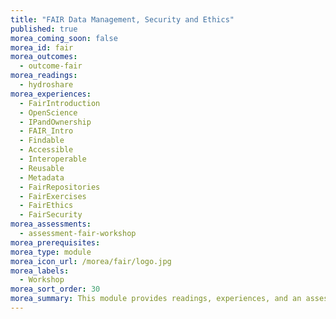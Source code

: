 ```yaml
---
title: "FAIR Data Management, Security and Ethics"
published: true
morea_coming_soon: false
morea_id: fair
morea_outcomes:
  - outcome-fair
morea_readings:
  - hydroshare
morea_experiences:
  - FairIntroduction
  - OpenScience
  - IPandOwnership
  - FAIR_Intro
  - Findable
  - Accessible
  - Interoperable
  - Reusable
  - Metadata
  - FairRepositories
  - FairExercises
  - FairEthics
  - FairSecurity
morea_assessments:
  - assessment-fair-workshop
morea_prerequisites:
morea_type: module
morea_icon_url: /morea/fair/logo.jpg
morea_labels:
  - Workshop
morea_sort_order: 30
morea_summary: This module provides readings, experiences, and an assessment to support the FAIR Data Management workshop held on Friday, October 21, 2022.
---
```

